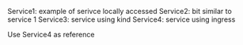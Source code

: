 Service1: example of serivce locally accessed
Service2: bit similar to service 1
Service3: service using kind
Service4: service using ingress

Use Service4 as reference